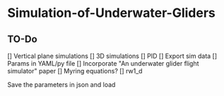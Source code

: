 # Simulation-of-Underwater-Gliders

## TO-Do

[] Vertical plane simulations
[] 3D simulations
[] PID
[] Export sim data
[] Params in YAML/py file
[] Incorporate "An underwater glider flight simulator" paper
[] Myring equations?
[] rw1_d

Save the parameters in json and load
